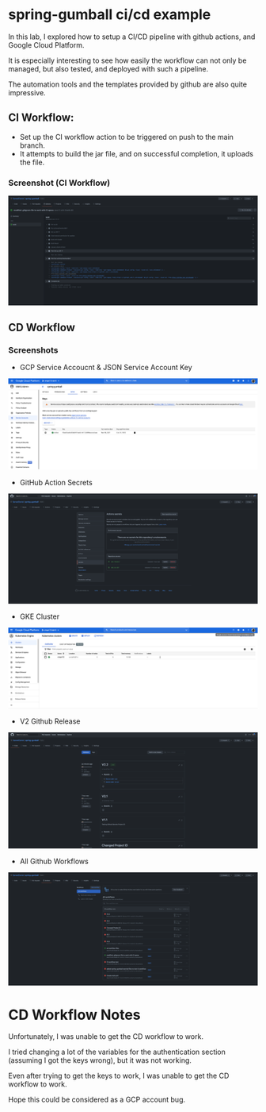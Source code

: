 # spring-gumball ci/cd example

In this lab, I explored how to setup a CI/CD pipeline with github actions, and Google Cloud Platform.

It is especially interesting to see how easily the workflow can not only be managed, but also tested, and deployed with such a pipeline.

The automation tools and the templates provided by github are also quite impressive.

## CI Workflow:

- Set up the CI workflow action to be triggered on push to the main branch.
- It attempts to build the jar file, and on successful completion, it uploads the file.

### Screenshot (CI Workflow)

![ci-workflow](images/CI_Workflow.png)

## CD Workflow

### Screenshots

- GCP Service Accoucnt & JSON Service Account Key

![service-accounts](images/serviceaccount_name.png)

- GitHub Action Secrets

![action-secrets](images/Github_Actions_Secret.png)

- GKE Cluster

![gke-cluster](images/gke_cluster.png)

- V2 Github Release

![v1-release](images/v2.2.png)

- All Github Workflows

![git-workflows](images/all_Actions.png)

# CD Workflow Notes

Unfortunately, I was unable to get the CD workflow to work.

I tried changing a lot of the variables for the authentication section (assuming I got the keys wrong), but it was not working.

Even after trying to get the keys to work, I was unable to get the CD workflow to work.

Hope this could be considered as a GCP account bug.
